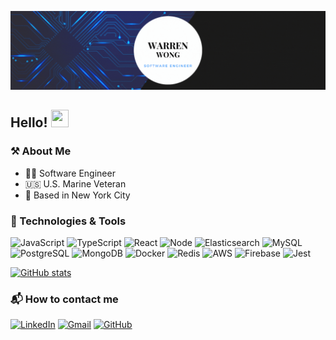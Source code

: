 <p align="center">
  <img src="./images/github-graphic.gif" width="1000" alt="WarrenWongCodes Readme gif">
</p>

## Hello! <img src="https://media.giphy.com/media/hvRJCLFzcasrR4ia7z/giphy.gif" width="28px" height="28px">

### ⚒️ About Me

- 👨‍💻 Software Engineer
- 🇺🇸 U.S. Marine Veteran
- 📍 Based in New York City

### 🔧 Technologies & Tools

![JavaScript](https://img.shields.io/badge/JavaScript%20-%23323330.svg?&style=flat-square&logo=javascript&logoColor=%23F7DF1E)
![TypeScript](https://img.shields.io/badge/TypeScript%20-%23323330.svg?&style=flat-square&logo=typescript&logoColor=blue)
![React](https://img.shields.io/badge/React%20-%2320232a.svg?&style=flat-square&logo=react&logoColor=%2361DAFB)
![Node](https://img.shields.io/badge/node.js%20-%2343853D.svg?&style=flat-square&logo=node.js&logoColor=white)
![Elasticsearch](https://img.shields.io/badge/Elasticsearch%20-%23FF9900.svg?&style=flat-square&logo=elasticsearch&logoColor=white)
![MySQL](https://img.shields.io/badge/MySQL%20-%2300f.svg?&style=flat-square&logo=mysql&logoColor=white)
![PostgreSQL](https://img.shields.io/badge/PostgreSQL%20-%232187B6.svg?&style=flat-square&logo=postgreSQL&logoColor=white)
![MongoDB](https://img.shields.io/badge/MongoDB%20-%234ea94b.svg?&style=flat-square&logo=mongodb&logoColor=white)
![Docker](https://img.shields.io/badge/docker%20-%230db7ed.svg?&style=flat-square&logo=docker&logoColor=white)
![Redis](https://img.shields.io/badge/redis%20-%23DD0031.svg?&style=flat-square&logo=redis&logoColor=white)
![AWS](https://img.shields.io/badge/AWS%20-%23FF9900.svg?&style=flat-square&logo=amazon-aws&logoColor=white)
![Firebase](https://img.shields.io/badge/firebase%20-%23039BE5.svg?&style=flat-square&logo=firebase)
![Jest](https://img.shields.io/badge/Jest%20-%23C21325.svg?&style=flat-square&logo=Jest&logoColor=white)

[![GitHub stats](https://github-readme-stats.vercel.app/api?username=WarrenWongCodes&count_private=true&theme=dark&layout=compact&hide_border=true)](https://github.com/anuraghazra/github-readme-stats)

### 📬 How to contact me

[![LinkedIn](https://img.shields.io/badge/linkedin%20-%230077B5.svg?&style=flat-square&logo=linkedin&logoColor=white)](https://www.linkedin.com/in/iamwarrenwong/)
[![Gmail](https://img.shields.io/badge/Gmail%20-D14836?style=flat-square&logo=gmail&logoColor=white)](mailto:warrenwongdev@gmail.com)
[![GitHub](https://img.shields.io/badge/WarrenWongCodes%20-%23121011.svg?&style=flat-square&logo=github&logoColor=white&link=https://github.com/WarrenWongCodes)](https://github.com/WarrenWongCodes)
